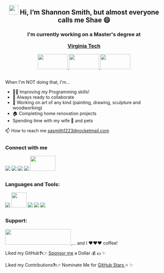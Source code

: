 <h2 align="center">

<img src="https://raw.githubusercontent.com/iampavangandhi/iampavangandhi/master/gifs/Hi.gif" width="30" height="30"> Hi, I’m Shannon Smith, but almost everyone calls me Shae 😄 </h2>

<h3  align="center">I'm currently working on a Master's degree at 

<a href="https://vtmit.vt.edu/academics/modules/software-development.html">Virginia Tech  </a>

  
  <a href="https://vtmit.vt.edu/academics/modules/security2.html"><img src="https://vtmit.vt.edu/content/vtmit_vt_edu/en/academics/graduate-certificates/jcr:content/content/vtcontainer/vtcontainer-content/vtcontainer/vtcontainer-content/vtmultitab_copy/vt-items_9/adaptiveimage.transform/xl-medium/image.jpg" width="96" height="48"> <img src="https://upload.wikimedia.org/wikipedia/commons/6/60/Virginia_Tech_Hokies_logo.svg" height="48" width="96"/> <a href="https://vtmit.vt.edu/academics/modules/software-development.html"><img src="https://vtmit.vt.edu/content/vtmit_vt_edu/en/academics/graduate-certificates/jcr:content/content/vtcontainer/vtcontainer-content/vtcontainer/vtcontainer-content/vtmultitab_copy/vt-items_3/adaptiveimage.transform/xl-medium/image.jpg" width="96" height="48"></a> </h3>
  
<h2></h2>

When I'm NOT doing that, I'm...

- 👨‍💻 Improving my Programming skills!
- 🚀 Always ready to collaborate
- 🎨 Working on art of any kind (painting, drawing, sculpture and woodworking)
- 🏠 Completing home renovation projects
- Spending time with my wife 💍 and pets 

📫 How to reach me sasmith1223@rocketmail.com
<!-- 📄 Know about my work & experiences My Resume -->

<h2></h2>

<h3> Connect with me </h3>

<a href="https://www.linkedin.com/in/shae-smith1223/"><img src="https://img.icons8.com/nolan/48/linkedin.png"></a>
<a href="https://www.facebook.com/shaesmith1223"><img src="https://img.icons8.com/nolan/48/facebook.png"></a>
<a href="https://www.instagram.com/shaeasis/"><img src="https://img.icons8.com/nolan/48/instagram-new.png"></a>
<a href="https://thereisnospoon1223.github.io/Shannon%20Smith/index.html#top"><img src="https://img.icons8.com/nolan/48/s.png"></a>
<a href="https://shae1223.wixsite.com/shannonsmith"><img src="https://ecommercedesucesso.com.br/wp-content/uploads/2020/10/wix-e-bom.png" width="80" height="48"></a>

<h2></h2>

<h3>Languages and Tools:</h3>

<img src="https://img.icons8.com/color/48/000000/java-coffee-cup-logo--v1.png"></img>
<img src="https://user-images.githubusercontent.com/11943860/46922575-7017cf80-cfe1-11e8-845a-0cd198fb546c.png" width="48" height="48"></img>
<img src="https://img.icons8.com/color/48/000000/html-5--v1.png"></img>
<img src="https://img.icons8.com/color/48/000000/css3.png"></img>
<img src="https://img.icons8.com/color/48/000000/mysql-logo.png"></img>

<h2></h2>

<h3>Support:</h3>

<a href="https://www.buymeacoffee.com/shaesmith1223"><img src="https://camo.githubusercontent.com/28aae05a0fba45679e8e27d90609601e249b64a5fe30dfef05495de4f4e318d4/68747470733a2f2f63646e2e6275796d6561636f666665652e636f6d2f627574746f6e732f76322f64656661756c742d79656c6c6f772e706e67" height="50" width="210"> </a>... and I ❤❤❤ coffee!


Liked my GitHub❓👉 <a href="https://github.com/sponsors/thereisnospoon1223/dashboard/profile">Sponsor me</a> a Dollar 💰 💵 ✨
  
Liked my Contributions❓👉 Nominate Me for <a href="https://stars.github.com/nominate/">GitHub Stars </a>⭐ ✨ 

<!---
thereisnospoon1223/thereisnospoon1223 is a ✨ special ✨ repository because its `README.md` (this file) appears on your GitHub profile.
You can click the Preview link to take a look at your changes.
--->
